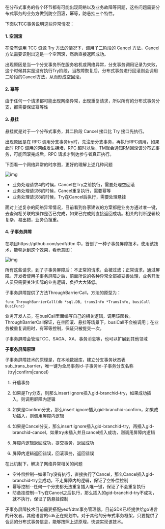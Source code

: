在分布式事务的各个环节都有可能出现网络以及业务故障等问题，这些问题需要分布式事务的业务方做到防空回滚，幂等，防悬挂三个特性。



下面以TCC事务说明这些异常情况：

#### 1. 空回滚

在没有调用 TCC 资源 Try 方法的情况下，调用了二阶段的 Cancel 方法，Cancel 方法需要识别出这是一个空回滚，然后直接返回成功。

出现原因是当一个分支事务所在服务宕机或网络异常，分支事务调用记录为失败，这个时候其实是没有执行Try阶段，当故障恢复后，分布式事务进行回滚则会调用二阶段的Cancel方法，从而形成空回滚。



#### 2. 幂等

由于任何一个请求都可能出现网络异常，出现重复请求，所以所有的分布式事务分支，都需要保证幂等性



#### 3. 悬挂

悬挂就是对于一个分布式事务，其二阶段 Cancel 接口比 Try 接口先执行。

出现原因是在 RPC 调用分支事务try时，先注册分支事务，再执行RPC调用，如果此时 RPC 调用的网络发生拥堵，RPC 超时以后，TM就会通知RM回滚该分布式事务，可能回滚完成后，RPC 请求才到达参与者真正执行。



下面看一个网络异常的时序图，更好的理解上述几种问题

![img](http://pcc.huitogo.club/fbac93b62608395a80603bcdc377338e)

- 业务处理请求4的时候，Cancel在Try之前执行，需要处理空回滚
- 业务处理请求6的时候，Cancel重复执行，需要幂等
- 业务处理请求8的时候，Try在Cancel后执行，需要处理悬挂



面对上述复杂的网络异常情况，目前看到各家建议的方案都是业务方通过唯一键，去查询相关联的操作是否已完成，如果已完成则直接返回成功。相关的判断逻辑较复杂，易出错，业务负担重。



#### 4. 子事务屏障

在项目https://github.com/yedf/dtm 中，首创了一种子事务屏障技术，使用该技术，能够达到这个效果，看示意图：

![img](http://pcc.huitogo.club/7fadb673ba3a8f6ae17b069813dd62ba)



所有这些请求，到了子事务屏障后：不正常的请求，会被过滤；正常请求，通过屏障。开发者使用子事务屏障之后，前面所说的各种异常全部被妥善处理，业务开发人员只需要关注实际的业务逻辑，负担大大降低。



子事务屏障提供了方法ThroughBarrierCall，方法的原型为：

```
func ThroughBarrierCall(db *sql.DB, transInfo *TransInfo, busiCall BusiFunc)
```



业务开发人员，在busiCall里面编写自己的相关逻辑，调用该函数。ThroughBarrierCall保证，在空回滚、悬挂等场景下，busiCall不会被调用；在业务被重复调用时，有幂等控制，保证只被提交一次。

子事务屏障会管理TCC、SAGA、XA、事务消息等，也可以扩展到其他领域



**子事务屏障原理**

子事务屏障技术的原理是，在本地数据库，建立分支事务状态表sub_trans_barrier，唯一键为全局事务id-子事务id-子事务分支名称（try|confirm|cancel）

1. 开启事务

2. 如果是Try分支，则那么insert ignore插入gid-branchid-try，如果成功插入，则调用屏障内逻辑

3. 如果是Confirm分支，那么insert ignore插入gid-branchid-confirm，如果成功插入，则调用屏障内逻辑

4. 如果是Cancel分支，那么insert ignore插入gid-branchid-try，再插入gid-branchid-cancel，如果try未插入并且cancel插入成功，则调用屏障内逻辑

5. 屏障内逻辑返回成功，提交事务，返回成功

6. 屏障内逻辑返回错误，回滚事务，返回错误



在此机制下，解决了网络异常相关的问题

- 空补偿控制--如果Try没有执行，直接执行了Cancel，那么Cancel插入gid-branchid-try会成功，不走屏障内的逻辑，保证了空补偿控制
- 幂等控制--任何一个分支都无法重复插入唯一键，保证了不会重复执行
- 防悬挂控制--Try在Cancel之后执行，那么插入的gid-branchid-try不成功，就不执行，保证了防悬挂控制



子事务屏障技术目前需要搭配yedf/dtm事务管理器，目前SDK已经提供给go语言的开发者。其他语言的sdk正在规划中。对于其他的分布式事务框架，只要提供了合适的分布式事务信息，能够按照上述原理，快速实现该技术。